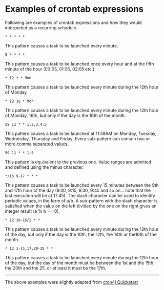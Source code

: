 # Examples of crontab expressions #

Following are examples of crontab expressions and how they would interpreted as a recurring schedule.

```
* * * * *
```

This pattern causes a task to be launched every minute.

```
5 * * * *
```

This pattern causes a task to be launched once every hour and at the fifth minute of the hour (00:05, 01:05, 02:05 etc.).

```
* 12 * * Mon
```

This pattern causes a task to be launched every minute during the 12th hour of Monday.

```
* 12 16 * Mon
```

This pattern causes a task to be launched every minute during the 12th hour of Monday, 16th, but only if the day is the 16th of the month.

```
59 11 * * 1,2,3,4,5
```

This pattern causes a task to be launched at 11:59AM on Monday, Tuesday, Wednesday, Thursday and Friday. Every sub-pattern can contain two or more comma separated values.

```
59 11 * * 1-5
```

This pattern is equivalent to the previous one. Value ranges are admitted and defined using the minus character.

```
*/15 9-17 * * *
```

This pattern causes a task to be launched every 15 minutes between the 9th and 17th hour of the day (9:00, 9:15, 9:30, 9:45 and so on... note that the last execution will be at 17:45). The slash character can be used to identify periodic values, in the form of a/b. A sub-pattern with the slash character is satisfied when the value on the left divided by the one on the right gives an integer result (a % b == 0).

```
* 12 10-16/2 * *
```

This pattern causes a task to be launched every minute during the 12th hour of the day, but only if the day is the 10th, the 12th, the 14th or the16th of the month.

```
* 12 1-15,17,20-25 * *
```

This pattern causes a task to be launched every minute during the 12th hour of the day, but the day of the month must be between the 1st and the 15th, the 20th and the 25, or at least it must be the 17th.


---


The above examples were slightly adapted from [cron4j Quickstart](http://www.sauronsoftware.it/projects/cron4j/quickstart.php)